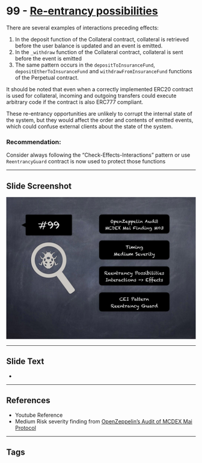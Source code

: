 
# 99 - [Re-entrancy possibilities](./Re-entrancy%20possibilities.md)

There are several examples of interactions preceding effects: 
1. In the deposit function of the Collateral contract, collateral is retrieved before the user balance is updated and an event is emitted.
2. In the `_withdraw` function of the Collateral contract, collateral is sent before the event is emitted
3. The same pattern occurs in the `depositToInsuranceFund`, `depositEtherToInsuranceFund` and `withdrawFromInsuranceFund` functions of the Perpetual contract. 

It should be noted that even when a correctly implemented ERC20 contract is used for collateral, incoming and outgoing transfers could execute arbitrary code if the contract is also ERC777 compliant. 

These re-entrancy opportunities are unlikely to corrupt the internal state of the system, but they would affect the order and contents of emitted events, which could confuse external clients about the state of the system. 

### Recommendation:
Consider always following the “Check-Effects-Interactions” pattern or use `ReentrancyGuard` contract is now used to protect those functions
___
## Slide Screenshot
![099.jpg](../../images/7.%20Audit%20Findings%20101/099.jpg)
___
## Slide Text
- 
___
## References
- Youtube Reference
- Medium Risk severity finding from [OpenZeppelin’s Audit of MCDEX Mai Protocol](https://blog.openzeppelin.com/mcdex-mai-protocol-audit/)
___
## Tags
